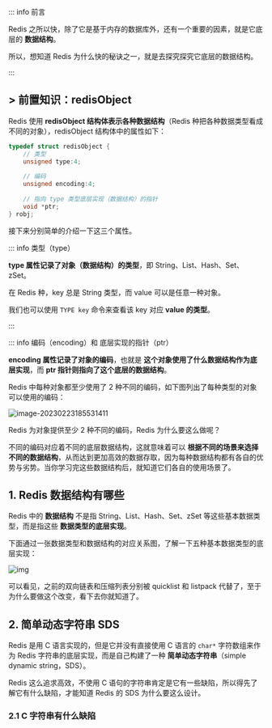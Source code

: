 



::: info 前言

Redis 之所以快，除了它是基于内存的数据库外，还有一个重要的因素，就是它底层的 **数据结构**。

所以，想知道 Redis 为什么快的秘诀之一，就是去探究探究它底层的数据结构。

:::

## > 前置知识：redisObject

Redis 使用 **redisObject 结构体表示各种数据结构**（Redis 种把各种数据类型看成不同的对象），redisObject 结构体中的属性如下：

```c
typedef struct redisObject {
    // 类型
    unsigned type:4;
    
    // 编码
    unsigned encoding:4;
    
    // 指向 type 类型底层实现（数据结构）的指针
    void *ptr;
} robj;
```

接下来分别简单的介绍一下这三个属性。

::: info 类型（type）

**type 属性记录了对象（数据结构）的类型**，即 String、List、Hash、Set、zSet。

在 Redis 种，key 总是 String 类型，而 value 可以是任意一种对象。

我们也可以使用 `TYPE key` 命令来查看该 key 对应 **value 的类型**。

:::

::: info 编码（encoding）和 底层实现的指针（ptr）

**encoding 属性记录了对象的编码**，也就是 **这个对象使用了什么数据结构作为底层实现**，而 **ptr 指针则指向了这个底层的数据结构**。

Redis 中每种对象都至少使用了 2 种不同的编码，如下图列出了每种类型的对象可以使用的编码：

![image-20230223185531411](https://run-notes.oss-cn-beijing.aliyuncs.com/notes/202302231858184.png)

Redis 为对象提供至少 2 种不同的编码，Redis 为什么要这么做呢？

不同的编码对应着不同的底层数据结构，这就意味着可以 **根据不同的场景来选择不同的数据结构**，从而达到更加高效的数据存取，因为每种数据结构都有各自的优势与劣势。当你学习完这些数据结构后，就知道它们各自的使用场景了。

## 1. Redis 数据结构有哪些

Redis 中的 **数据结构** 不是指 String、List、Hash、Set、zSet 等这些基本数据类型，而是指这些 **数据类型的底层实现**。

下面通过一张数据类型和数据结构的对应关系图，了解一下五种基本数据类型的底层实现：

![img](https://run-notes.oss-cn-beijing.aliyuncs.com/notes/202302232032985.png)

可以看见，之前的双向链表和压缩列表分别被 quicklist 和 listpack 代替了，至于为什么要做这个改变，看下去你就知道了。

## 2. 简单动态字符串 SDS

Redis 是用 C 语言实现的，但是它并没有直接使用 C 语言的 `char*` 字符数组来作为 Redis 字符串的底层实现，而是自己构建了一种 **简单动态字符串**（simple dynamic string，SDS）。

Redis 这么追求高效，不使用 C 语句的字符串肯定是它有一些缺陷，所以得先了解它有什么缺陷，才能知道 Redis 的 SDS 为什么要这么设计。

### 2.1 C 字符串有什么缺陷















